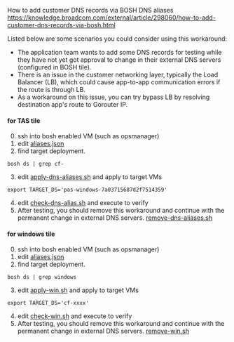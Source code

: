 
How to add customer DNS records via BOSH DNS aliases
https://knowledge.broadcom.com/external/article/298060/how-to-add-customer-dns-records-via-bosh.html

Listed below are some scenarios you could consider using this workaround:
- The application team wants to add some DNS records for testing while they have not yet got approval to change in their external DNS servers (configured in BOSH tile).
- There is an issue in the customer networking layer, typically the Load Balancer (LB), which could cause app-to-app communication errors if the route is through LB.
- As a workaround on this issue, you can try bypass LB by resolving destination app's route to Gorouter IP.

#### for TAS tile
0. ssh into bosh enabled VM (such as opsmanager)
1. edit [aliases.json](aliases.json)
2. find target deployment.
```
bosh ds | grep cf-
```
3. edit [apply-dns-aliases.sh](apply-dns-aliases.sh) and apply to target VMs
```
export TARGET_DS='pas-windows-7a03715687d2f7514359'
```
4. edit [check-dns-alias.sh](check-dns-alias.sh) and execute to verify
5. After testing, you should remove this workaround and continue with the permanent change in external DNS servers. [remove-dns-aliases.sh](remove-dns-aliases.sh)

#### for windows tile
0. ssh into bosh enabled VM (such as opsmanager)
1. edit [aliases.json](aliases.json)
2. find target deployment.
```
bosh ds | grep windows
```
3. edit [apply-win.sh](apply-win.sh) and apply to target VMs
```
export TARGET_DS='cf-xxxx'
```
4. edit [check-win.sh](check-win.sh) and execute to verify
5. After testing, you should remove this workaround and continue with the permanent change in external DNS servers. [remove-win.sh](remove-win.sh)
